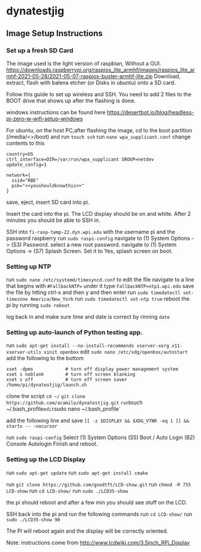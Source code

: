# dynatestjig
## Image Setup Instructions
### Set up a fresh SD Card
The image used is the light version of raspbian, Without a GUI.
https://downloads.raspberrypi.org/raspios_lite_armhf/images/raspios_lite_armhf-2021-05-28/2021-05-07-raspios-buster-armhf-lite.zip
Download, extract, flash with balena etcher (or Disks in ubuntu) onto a SD card.

Follow this guide to set up wireless and SSH. You need to add 2 files to the BOOT drive that shows up after the flashing is done.


windows instructions can be found here 
https://desertbot.io/blog/headless-pi-zero-w-wifi-setup-windows

For ubuntu, on the host PC,after flashing the image, cd to the boot partition (/media/<<username>>/boot) and
run `touch ssh`
run `nano wpa_supplicant.conf`
change contents to this
```
country=US
ctrl_interface=DIR=/var/run/wpa_supplicant GROUP=netdev
update_config=1

network={
  ssid="RBE"
  psk="<<youshouldknowthis>>"
}
```
save, eject, insert SD card into pi.


Insert the card into the pi.
The LCD display should be on and white. After 2 minutes you should be able to SSH in.

SSH into `fi-rasp-temp-22.dyn.wpi.edu` with the username pi and the password raspberry
run `sudo raspi-config`
navigate to (1) System Options -> (S3) Password.
select a new root password.
navigate to (1) System Options -> (S7) Splash Screen.
Set it to Yes, splash screen on boot.

### Setting up NTP
run `sudo nano /etc/systemd/timesyncd.conf` to edit the file
navigate to a line that begins with `#FallbackNTP=`
under it type
`FallbackNTP=ntp1.wpi.edu`
save the file by htting ctrl-x and then y and then enter
run `sudo timedatectl set-timezone America/New_York`
run `sudo timedatectl set-ntp true`
reboot the pi by running `sudo reboot`

log back in and make sure time and date is correct by rinning `date`

### Setting up auto-launch of Python testing app.
run `sudo apt-get install --no-install-recommends xserver-xorg x11-xserver-utils xinit openbox`
edit `sudo nano /etc/xdg/openbox/autostart`
add the following to the bottom
```
xset -dpms            # turn off display power management system
xset s noblank        # turn off screen blanking
xset s off            # turn off screen saver
/home/pi/dynatestjig/launch.sh
```

clone the script
`cd ~/`
`git clone https://github.com/acamilo/dynatestjig.git`
`
run `touch ~/.bash_profile`
edit `sudo nano ~/.bash_profile`

add the following line and save
`[[ -z $DISPLAY && $XDG_VTNR -eq 1 ]] && startx -- -nocursor`

run `sudo raspi-config`
Select (1) System Options (S5) Boot / Auto Login (B2) Console Autologin
Finish and reboot.

  

### Setting up the LCD Display

run `sudo apt-get update`
run `sudo apt-get install cmake`

run `git clone https://github.com/goodtft/LCD-show.git`
run `chmod -R 755 LCD-show`
run `cd LCD-show/`
run `sudo ./LCD35-show`

the pi should reboot and after a few min you should see stuff on the LCD.

SSH back into the pi and run the following commands
run `cd LCD-show/`
run `sudo ./LCD35-show 90`

The PI will reboot again and the display will be correctly oriented.

Note: instructions come from http://www.lcdwiki.com/3.5inch_RPi_Display




